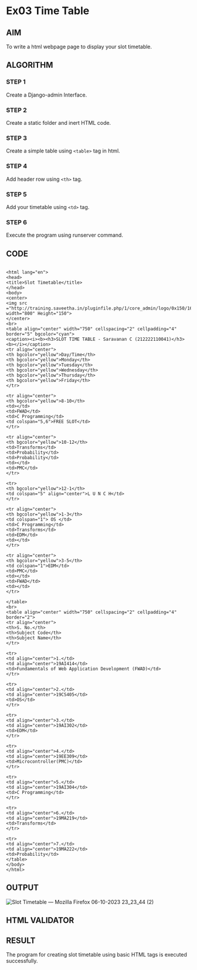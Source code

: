 # Ex03 Time Table

## AIM
To write a html webpage page to display your slot timetable.

## ALGORITHM
### STEP 1
Create a Django-admin Interface.

### STEP 2
Create a static folder and inert HTML code.

### STEP 3
Create a simple table using ```<table>``` tag in html.

### STEP 4
Add header row using ```<th>``` tag.

### STEP 5
Add your timetable using ```<td>``` tag.

### STEP 6
Execute the program using runserver command.

## CODE
```

<html lang="en">
<head>
<title>Slot Timetable</title>
</head>
<body>
<center>
<img src ="http://training.saveetha.in/pluginfile.php/1/core_admin/logo/0x150/1623542614/logo_1.png" width="800" Height="150">
</center>
<br>
<table align="center" width="750" cellspacing="2" cellpadding="4" border="5" bgcolor="cyan">
<caption><i><b><h3>SLOT TIME TABLE - Saravanan C (212222110041)</h3><b></i></caption>
<tr align="center">
<th bgcolor="yellow">Day/Time</th>
<th bgcolor="yellow">Monday</th>
<th bgcolor="yellow">Tuesday</th>
<th bgcolor="yellow">Wednesday</th>
<th bgcolor="yellow">Thursday</th>
<th bgcolor="yellow">Friday</th>
</tr>

<tr align="center">
<th bgcolor="yellow">8-10</th>
<td></td>
<td>FWAD</td>
<td>C Programming</td>
<td colspan="5,6">FREE SLOT</td>
</tr>

<tr align="center">
<th bgcolor="yellow">10-12</th>
<td>Transforms</td>
<td>Probability</td>
<td>Probability</td>
<td></td>
<td>PMC</td>
</tr>

<tr>
<th bgcolor="yellow">12-1</th>
<td colspan="5" align="center">L U N C H</td>
</tr>

<tr align="center">
<th bgcolor="yellow">1-3</th>
<td colspan="1"> OS </td>
<td>C Programming</td>
<td>Transforms</td>
<td>EDM</td>
<td></td>
</tr>

<tr align="center">
<th bgcolor="yellow">3-5</th>
<td colspan="1">EDM</td>
<td>PMC</td>
<td></td>
<td>FWAD</td>
<td></td>
</tr>

</table>
<br>
<table align="center" width="750" cellspacing="2" cellpadding="4" border="2">
<tr align="center">
<th>S. No.</th>
<th>Subject Code</th>
<th>Subject Name</th>
</tr>

<tr>
<td align="center">1.</td>
<td align="center">19AI414</td>
<td>Fundamentals of Web Application Development (FWAD)</td>
</tr>

<tr>
<td align="center">2.</td>
<td align="center">19CS405</td>
<td>OS</td>
</tr>

<tr>
<td align="center">3.</td>
<td align="center">19AI302</td>
<td>EDM</td>
</tr>

<tr>
<td align="center">4.</td>
<td align="center">19EE309</td>
<td>Microcontroller(PMC)</td>
</tr>

<tr>
<td align="center">5.</td>
<td align="center">19AI304</td>
<td>C Programming</td>
</tr>

<tr>
<td align="center">6.</td>
<td align="center">19MA219</td>
<td>Transforms</td>
</tr>

<tr>
<td align="center">7.</td>
<td align="center">19MA222</td>
<td>Probability</td>
</table>
</body>
</html>
```

## OUTPUT

![Slot Timetable — Mozilla Firefox 06-10-2023 23_23_44 (2)](https://github.com/saravanan2607/slot/assets/121395849/05bd0a2a-3d48-49bd-951d-fcc8af916baa)

## HTML VALIDATOR


## RESULT
The program for creating slot timetable using basic HTML tags is executed successfully.
